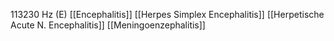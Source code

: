 113230 Hz (E)
[[Encephalitis]]
[[Herpes Simplex Encephalitis]]
[[Herpetische Acute N. Encephalitis]]
[[Meningoenzephalitis]]